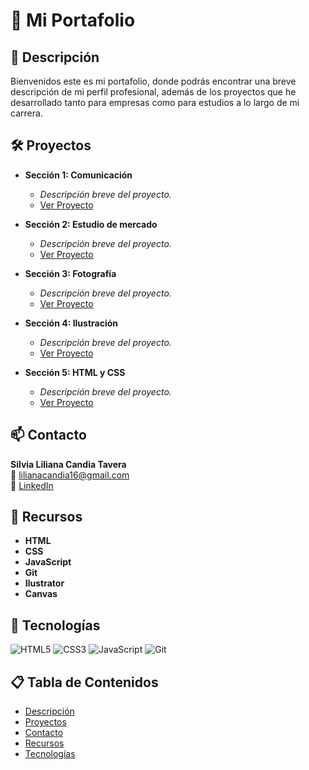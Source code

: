 # 📄 Mi Portafolio

## 📖 Descripción
Bienvenidos este es mi portafolio, donde podrás encontrar una breve descripción de mi perfil profesional, además de los proyectos que he desarrollado tanto para empresas como para estudios a lo largo de mi carrera.

## 🛠️ Proyectos
- **Sección 1: Comunicación**
  - *Descripción breve del proyecto.*
  - [Ver Proyecto](https://lilisian.github.io/Comunicaciones.html) 

- **Sección 2: Estudio de mercado**
  - *Descripción breve del proyecto.*
  - [Ver Proyecto](https://lilisian.github.io/Estudio%20de%20mercado.html) 
 
- **Sección 3: Fotografía**
  - *Descripción breve del proyecto.*
  - [Ver Proyecto](https://lilisian.github.io/Fotograf%C3%ADa.html) 

- **Sección 4: Ilustración**
  - *Descripción breve del proyecto.*
  - [Ver Proyecto](https://lilisian.github.io/Illustrator.html) 

- **Sección 5: HTML y CSS**
  - *Descripción breve del proyecto.*
  - [Ver Proyecto](https://lilisian.github.io/Html%20y%20Css.html)

## 📫 Contacto
**Silvia Liliana Candia Tavera**  
📧 [lilianacandia16@gmail.com](mailto:lilianacandia16@gmail.com)  
🔗 [LinkedIn](www.linkedin.com/in/silvia-liliana-candia-tavera-955250186)

## 🧰 Recursos
- **HTML**
- **CSS**
- **JavaScript**
- **Git**
- **Ilustrator**
- **Canvas**

## 🚀 Tecnologías
![HTML5](https://img.shields.io/badge/HTML5-E34F26?style=flat&logo=html5&logoColor=white)
![CSS3](https://img.shields.io/badge/CSS3-1572B6?style=flat&logo=css3&logoColor=white)
![JavaScript](https://img.shields.io/badge/JavaScript-F7DF1E?style=flat&logo=javascript&logoColor=black)
![Git](https://img.shields.io/badge/Git-F05032?style=flat&logo=git&logoColor=white)

## 📋 Tabla de Contenidos
- [Descripción](#descripción)
- [Proyectos](#proyectos)
- [Contacto](#contacto)
- [Recursos](#recursos)
- [Tecnologías](#tecnologías)
